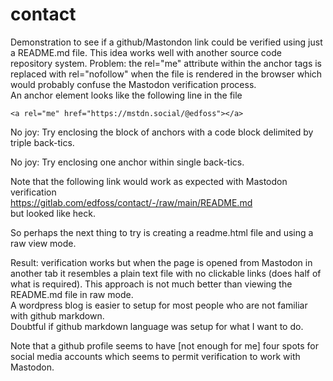 # contact
Demonstration to see if a github/Mastondon link could be verified using just a README.md file.
This idea works well with another source code repository system.
Problem: the rel="me" attribute within the anchor tags is replaced with rel="nofollow" when the file is rendered in the browser which would probably confuse the Mastodon verification process.  
An anchor element looks like the following line in the file

`<a rel="me" href="https://mstdn.social/@edfoss"></a>`

No joy: Try enclosing the block of anchors with a code block delimited by triple back-tics.

No joy: Try enclosing one anchor within single back-tics.

Note that the following link would work as expected with Mastodon verification  
https://gitlab.com/edfoss/contact/-/raw/main/README.md  
but looked like heck.

So perhaps the next thing to try is creating a readme.html file and using a raw view mode.

Result: verification works but when the page is opened from Mastodon in another tab it resembles a plain text file with no clickable links (does half of what is required). This approach is not much better than viewing the README.md file in raw mode.  
A wordpress blog is easier to setup for most people who are not familiar with github markdown.  
Doubtful if github markdown language was setup for what I want to do.

Note that a github profile seems to have [not enough for me] four spots for social media accounts which seems to permit verification to work with Mastodon.


<a rel="me" href="https://mstdn.social/@edfoss"></a>

<!--
<a rel="me" href="https://mstdn.social/@edfoss"></a>
<a rel="me" href="https://mstdn.social/@topics"></a>
<a rel="me" href="https://mastodon.social/@edfoss"></a>
<a rel="me" href="https://mastodon.online/@edfoss"></a>
-->
